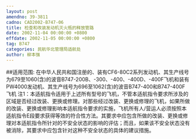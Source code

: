```yaml
---
layout: post
amendno: 39-3811
cadno: CAD2002-B747-06
title: 检查和改装发动机灭火瓶的释放管路
date: 2002-11-04 00:00:00 +0800
effdate: 2002-11-05 00:00:00 +0800
tag: B747
categories: 民航华北管理局适航处
author: 柳本强
---
```


##适用范围:
在中华人民共和国注册的、装有CF6-80C2系列发动机、其生产线号为679至1060(含)的波音B747-200B、-300、-400、-400D、-400F飞机和装有PW4000发动机、其生产线号为696至1062(含)的波音B747-400和B747-400F飞机
注1：本适航指令适用于上述所有型号的飞机，不管本适航指令要求所涉及的区域是否经过改装、更换或修理。对那些经过改装、更换或修理的飞机，如果所做的改装、更换或修理影响本适航指令要求的实施，飞机所有人/营运人必须按照本适航指令E段要求获得等效的符合性方法。其要求中应包含所做的改装、更换或修理对本适航指令所针对的不安全状态的影响的评估；而且，如果该不安全状态没有被消除，其要求中应包含针对这种不安全状态的具体的建议措施。

